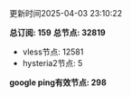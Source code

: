 更新时间2025-04-03 23:10:22

**总订阅: 159**
**总节点: 32819**
- vless节点: 12581
- hysteria2节点: 5

**google ping有效节点: 298**

